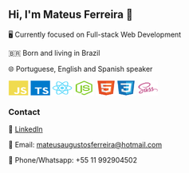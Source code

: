 ## Hi, I'm Mateus Ferreira  👋
 🖥️ Currently focused on Full-stack Web Development
 
 🇧🇷 Born and living in Brazil
 
 🌐 Portuguese, English and Spanish speaker

<img align="center" alt="JavaScript" height="30" width="40" src="https://raw.githubusercontent.com/devicons/devicon/master/icons/javascript/javascript-plain.svg">
<img align="center" alt="TypeScript" height="30" width="40" src="https://raw.githubusercontent.com/devicons/devicon/master/icons/typescript/typescript-plain.svg">
<img align="center" alt="React" height="30" width="40" src="https://raw.githubusercontent.com/devicons/devicon/master/icons/react/react-original.svg"> 
<img align="center" alt="Node" height="30" width="40" src="https://raw.githubusercontent.com/devicons/devicon/master/icons/nodejs/nodejs-original.svg">
<img align="center" alt="HTML" height="30" width="40" src="https://raw.githubusercontent.com/devicons/devicon/master/icons/html5/html5-original.svg"><img align="center" alt="CSS" height="30" width="40" src="https://raw.githubusercontent.com/devicons/devicon/master/icons/css3/css3-original.svg">
<img align="center" alt="SCSS" height="30" width="40" src="https://raw.githubusercontent.com/devicons/devicon/master/icons/sass/sass-original.svg">
  

### Contact

🔗  <a href="https://www.linkedin.com/in/mateus-ferreira-3315a1109/" target="_blank">LinkedIn </a>

📧 Email: mateusaugustosferreira@hotmail.com

📱 Phone/Whatsapp: +55 11 992904502
